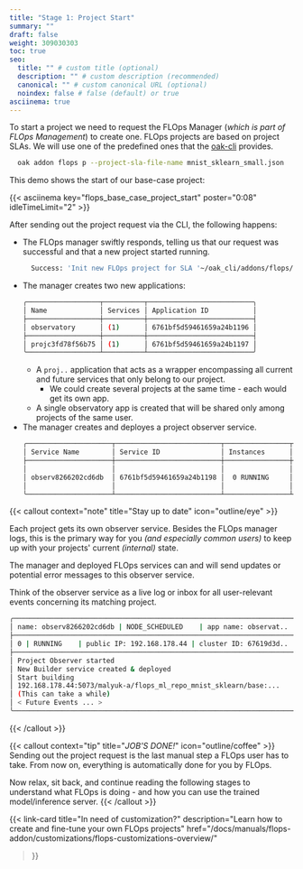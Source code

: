 ```yaml
---
title: "Stage 1: Project Start"
summary: ""
draft: false
weight: 309030303
toc: true
seo:
  title: "" # custom title (optional)
  description: "" # custom description (recommended)
  canonical: "" # custom canonical URL (optional)
  noindex: false # false (default) or true
asciinema: true
---
```


To start a project we need to request the FLOps Manager (*which is part of FLOps Management*) to create one.
FLOps projects are based on project SLAs.
We will use one of the predefined ones that the [oak-cli](/docs/getting-started/deploy-app/with-the-cli/) provides.

```bash
  oak addon flops p --project-sla-file-name mnist_sklearn_small.json
```

This demo shows the start of our base-case project:

{{< asciinema key="flops_base_case_project_start" poster="0:08" idleTimeLimit="2" >}}

After sending out the project request via the CLI, the following happens:
- The FLOps manager swiftly responds, telling us that our request was successful and that a new project started running.
  ```bash
    Success: 'Init new FLOps project for SLA '~/oak_cli/addons/flops/projects/mnist_sklearn_small.json'
  ```
- The manager creates two new applications:
  ```bash
  ╭──────────────────┬──────────┬──────────────────────────╮ 
  │ Name             │ Services │ Application ID           │ 
  ├──────────────────┼──────────┼──────────────────────────┤ 
  │ observatory      │ (1)      │ 6761bf5d59461659a24b1196 │ 
  ├──────────────────┼──────────┼──────────────────────────┤ 
  │ projc3fd78f56b75 │ (1)      │ 6761bf5d59461659a24b1197 │ 
  ╰──────────────────┴──────────┴──────────────────────────╯ 
  ```
  - A `proj..` application that acts as a wrapper encompassing all current and future services that only belong to our project.
    - We could create several projects at the same time - each would get its own app.
  - A single observatory app is created that will be shared only among projects of the same user. 
- The manager creates and deployes a project observer service.
  ```bash
  ╭─────────────────────┬──────────────────────────┬────────────────┬──────────────────┬──────────────────────────╮     
  │ Service Name        │ Service ID               │ Instances      │ App Name         │ App ID                   │     
  ├─────────────────────┼──────────────────────────┼────────────────┼──────────────────┼──────────────────────────┤     
  │                     │                          │                │                  │                          │     
  │ observ8266202cd6db  │ 6761bf5d59461659a24b1198 │  0 RUNNING     │ observatory      │ 6761bf5d59461659a24b1196 │      
  │                     │                          │                │                  │                          │     
  ╰─────────────────────┴──────────────────────────┴────────────────┴──────────────────┴──────────────────────────╯     
  ```

{{< callout context="note" title="Stay up to date" icon="outline/eye" >}}

  Each project gets its own observer service.
  Besides the FLOps manager logs, this is the primary way for you *(and especially common users)* to keep up with your projects' current *(internal)* state.

  The manager and deployed FLOps services can and will send updates or potential error messages to this observer service.

  Think of the observer service as a live log or inbox for all user-relevant events concerning its matching project.

  ```bash
╭───────────────────────────────────────────────────────────────────────╮
│ name: observ8266202cd6db | NODE_SCHEDULED    | app name: observat..   │ 
├───────────────────────────────────────────────────────────────────────┤
│ 0 | RUNNING    | public IP: 192.168.178.44 | cluster ID: 67619d3d..   │ 
├───────────────────────────────────────────────────────────────────────┤
│ Project Observer started                                              │
│ New Builder service created & deployed                                │
│ Start building                                                        │
│ 192.168.178.44:5073/malyuk-a/flops_ml_repo_mnist_sklearn/base:...     │ 
│ (This can take a while)                                               │
│ < Future Events ... >                                                 │
╰───────────────────────────────────────────────────────────────────────╯
  ```
{{< /callout >}}

{{< callout context="tip" title="*JOB'S DONE!*" icon="outline/coffee" >}}
  Sending out the project request is the last manual step a FLOps user has to take.
  From now on, everything is automatically done for you by FLOps.

  Now relax, sit back, and continue reading the following stages to understand what FLOps is doing - and how you can use the trained model/inference server.
{{< /callout >}}

{{< link-card
  title="In need of customization?"
  description="Learn how to create and fine-tune your own FLOps projects"
  href="/docs/manuals/flops-addon/customizations/flops-customizations-overview/"
>}}
